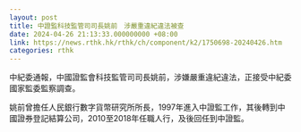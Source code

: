 ```yaml
---
layout: post
title: 中證監科技監管司司長姚前　涉嚴重違紀違法被查
date: 2024-04-26 21:13:33.000000000 +08:00
link: https://news.rthk.hk/rthk/ch/component/k2/1750698-20240426.htm
categories: rthk
---
```


中紀委通報，中國證監會科技監管司司長姚前，涉嫌嚴重違紀違法，正接受中紀委國家監委監察調查。

姚前曾擔任人民銀行數字貨幣研究所所長，1997年進入中證監工作，其後轉到中國證券登記結算公司，2010至2018年任職人行，及後回任到中證監。
